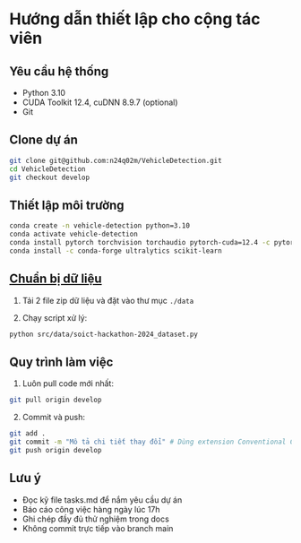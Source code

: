# Hướng dẫn thiết lập cho cộng tác viên

## Yêu cầu hệ thống

- Python 3.10
- CUDA Toolkit 12.4, cuDNN 8.9.7 (optional)
- Git

## Clone dự án

```bash
git clone git@github.com:n24q02m/VehicleDetection.git
cd VehicleDetection
git checkout develop
```

## Thiết lập môi trường

```bash
conda create -n vehicle-detection python=3.10
conda activate vehicle-detection
conda install pytorch torchvision torchaudio pytorch-cuda=12.4 -c pytorch -c nvidia
conda install -c conda-forge ultralytics scikit-learn
```

## [Chuẩn bị dữ liệu](./prepare_dataset.md)

1. Tải 2 file zip dữ liệu và đặt vào thư mục `./data`

2. Chạy script xử lý:

```bash
python src/data/soict-hackathon-2024_dataset.py
```

## Quy trình làm việc

1. Luôn pull code mới nhất:

```bash
git pull origin develop
```

2. Commit và push:

```bash
git add .
git commit -m "Mô tả chi tiết thay đổi" # Dùng extension Conventional Commits để thêm feat, refactor trước mỗi mô tả thay đổi
git push origin develop
```

## Lưu ý

- Đọc kỹ file tasks.md để nắm yêu cầu dự án
- Báo cáo công việc hàng ngày lúc 17h
- Ghi chép đầy đủ thử nghiệm trong docs
- Không commit trực tiếp vào branch main

